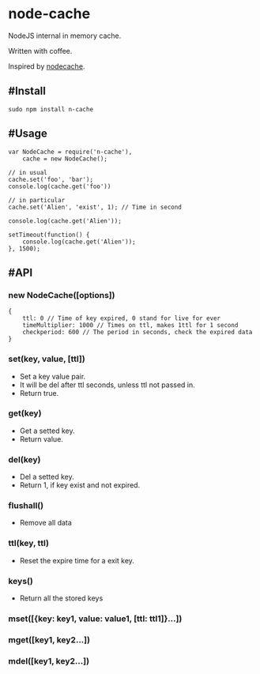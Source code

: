 node-cache
==========

NodeJS internal in memory cache.

Written with coffee.

Inspired by [nodecache](https://github.com/tcs-de/nodecache).

#Install
---
```
sudo npm install n-cache
```

#Usage
---
```
var NodeCache = require('n-cache'),
	cache = new NodeCache();

// in usual
cache.set('foo', 'bar');
console.log(cache.get('foo'))

// in particular
cache.set('Alien', 'exist', 1); // Time in second

console.log(cache.get('Alien'));

setTimeout(function() {
    console.log(cache.get('Alien'));
}, 1500);
```


#API
---
### new NodeCache([options])
```
{
	ttl: 0 // Time of key expired, 0 stand for live for ever
	timeMultiplier: 1000 // Times on ttl, makes 1ttl for 1 second
	checkperiod: 600 // The period in seconds, check the expired data
}
```


### set(key, value, [ttl])

- Set a key value pair.
- It will be del after ttl seconds, unless ttl not passed in.
- Return true.

### get(key)
- Get a setted key.
- Return value.

### del(key)
- Del a setted key.
- Return 1, if key exist and not expired.

### flushall()
- Remove all data

### ttl(key, ttl)
- Reset the expire time for a exit key.

### keys()
- Return all the stored keys

### mset([{key: key1, value: value1, [ttl: ttl1]}...])

### mget([key1, key2...])

### mdel([key1, key2...])






